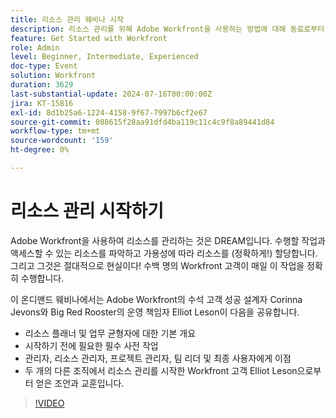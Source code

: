 ```yaml
---
title: 리소스 관리 웨비나 시작
description: 리소스 관리를 위해 Adobe Workfront을 사용하는 방법에 대해 동료로부터 알아보십시오. 리소스 플래너, 업무 균형자 및 온디맨드 웨비나에서 성공적인 구현에 대한 전문가의 팁을 살펴보십시오.
feature: Get Started with Workfront
role: Admin
level: Beginner, Intermediate, Experienced
doc-type: Event
solution: Workfront
duration: 3629
last-substantial-update: 2024-07-16T00:00:00Z
jira: KT-15816
exl-id: 8d1b25a6-1224-4158-9f67-7997b6cf2e67
source-git-commit: 088615f28aa91dfd4ba119c11c4c9f8a89441d84
workflow-type: tm+mt
source-wordcount: '159'
ht-degree: 0%

---
```


# 리소스 관리 시작하기

Adobe Workfront을 사용하여 리소스를 관리하는 것은 DREAM입니다. 수행할 작업과 액세스할 수 있는 리소스를 파악하고 가용성에 따라 리소스를 (정확하게!) 할당합니다. 그리고 그것은 절대적으로 현실이다! 수백 명의 Workfront 고객이 매일 이 작업을 정확히 수행합니다.

이 온디맨드 웨비나에서는 Adobe Workfront의 수석 고객 성공 설계자 Corinna Jevons와 Big Red Rooster의 운영 책임자 Elliot Leson이 다음을 공유합니다.

* 리소스 플래너 및 업무 균형자에 대한 기본 개요
* 시작하기 전에 필요한 필수 사전 작업
* 관리자, 리소스 관리자, 프로젝트 관리자, 팀 리더 및 최종 사용자에게 이점
* 두 개의 다른 조직에서 리소스 관리를 시작한 Workfront 고객 Elliot Leson으로부터 얻은 조언과 교훈입니다.

>[!VIDEO](https://video.tv.adobe.com/v/3431010/?learn=on)
